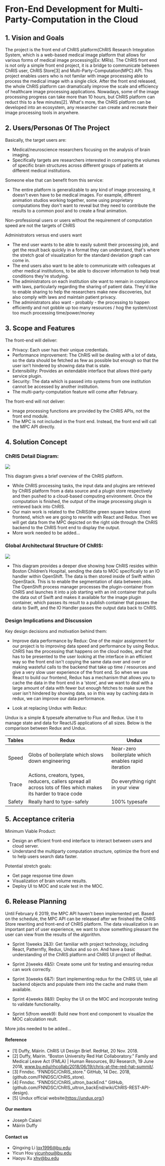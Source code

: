 # Fron-End Development for Multi-Party-Computation in the Cloud

## 1. Vision and Goals

The project is the front end of ChRIS platform(ChRIS Research Integration System, which is a web-based medical image platform that allows for various forms of medical image processing(Ex: MRIs). The ChRIS front end is not only a simple front end project, it is a bridge to communicate between ChRIS user, ChRIS Store[3] and Multi-Party-Computation(MPC) API. This project enables users who is not familar with image processing able to process the medical image with a single click. After the front end released, the whole ChRIS platform can dramatically improve the scale and efficiency of healthcare image processing applications. Nowadays, some of the image processing progress can take more than 10 hours, but ChRIS platform can reduct this to a few minutes[2]. What's more, the ChRIS platform can be developed into an ecosystem, any researcher can create and recreate their image processing tools in anywhere.

## 2. Users/Personas Of The Project
Basically, the target users are:  
* Medical/neuroscience researchers focusing on the analysis of brain imaging.  
* Specifically targets are researchers interested in comparing the volumes of specific brain structures across different groups of patients at different medical institutions. 

Someone else that can benefit from this service:
* The entire platform is generalizable to any kind of image processing, it doesn't even have to be medical images. For example, different animation studios working together, some using proprietary computations they don't want to reveal but they need to contribute the results to a common pool and to create a final animation.  

Non-professional users or users without the requirement of computation speed are not the targets of ChRIS

Administrators versus end users want
* The end user wants to be able to easily submit their processing job, and get the result back quickly in a format they can understand, that's where the stretch goal of visualization for the standard deviation graph can come in.
* The end users also want to be able to communicate with colleagues at other medical institutions, to be able to discover information to help treat conditions they're studying.
* The administrators on each institution site want to remain in compliance with laws, particularly regarding the sharing of patient data. They'd like to enable sharing to help the researchers make new discoveries, but also comply with laws and maintain patient privacy.
* The administrators also want - probably - the processing to happen efficiently and not gobble up too many resources / hog the system/cost too much processing time/power/money  

## 3. Scope and Features
The front-end will deliver:
* Privacy: Each user has their unique credentials.
* Performance improvement: The ChRIS will be dealing with a lot of data, so the data should be fetched as few as possible but enough so that the user isn’t hindered by showing data that is stale.
* Extensibility: Provides an extendable interface that allows third-party service plugin.
* Security: The data which is passed into systems from one institution cannot be accessed by another institution.
* The multi-party-computation feature will come after February.

The front-end will not deliver:
* Image processing functions are provided by the ChRIS APIs, not the front end module.
* The MPC is not included in the front end. Instead, the front end will call the MPC API directly.

## 4. Solution Concept

### ChRIS Detail Diagram:
<img align = center src = "https://github.com/bu-528-sp19/Front-End-Development-for-Multi-Party-Computation-in-the-Cloud/blob/master/images/chris-detail.png">

This diagram gives a brief overview of the ChRIS platform.
* While ChRIS processing tasks, the input data and plugins are retrieved by ChRIS platform from a data source and a plugin store respectively and then pushed to a cloud-based computing environment. Once the computation is finished, the output of the image processing plugin is retrieved back into ChRIS.
* Our main work is related to the ChRIS(the green square below store) frontend, which we are going to rewrite with React and Redux. Then we will get data from the MPC depicted on the right side through the ChRIS backend to the ChRIS front end to display the output.
* More work needed to be added... 

### Global Architectural Structure Of ChRIS:
<img align = center src = "https://github.com/bu-528-sp19/Front-End-Development-for-Multi-Party-Computation-in-the-Cloud/blob/master/images/chris-arch-os.png">

* This diagram provides a deeper dive showing how ChRIS resides within Boston Children’s Hospital, sending the data to MOC specifically to an IO handler within OpenShift. The data is then stored inside of Swift within OpenStack. This is to enable the segmentation of data between jobs. The OpenShift process manager processes the plugin-container from ChRIS and launches it into a job starting with an init container that pulls the data out of Swift and makes it available for the image plugin container, which passes its result to a publish container that passes the data to Swift, and the IO Handler passes the output data back to ChRIS.

### Design Implications and Discussion
Key design decisions and motivation behind them:  
- Improve data performance by Redux: One of the major assignment for our project is to improving data speed and performance by using Redux. ChRIS has the processing that happens on the cloud nodes, and that has to be presented to the user looking at the interface in an efficient way so the front end isn't copying the same data over and over or making wasteful calls to the backend that take up time / resources and give a very slow user experience of the front end. So when we use React to build our frontend, Redux has a mechanism that allows you to cache the data in the front end in a ‘store’, and we want to deal with a large amount of data with fewer but enough fetches to make sure the user isn't hindered by showing data, so in this way by caching data in redux, we can improve our data performance.

- Look at replacing Undux with Redux:

Undux is a simple & typesafe alternative to Flux and Redux. Use it to manage state and data for ReactJS applications of all sizes. Below is the comparison between Redux and Undux.

| Tables        | Redux         | Undux |
|:-------------:|-------------|-----|
| Speed      | Globs of boilerplate which slows down engineering | Near-zero boilerplate which enables rapid iteration |
| Trace | Actions, creators, types, reducers, callers spread all across lots of files which makes its harder to trace code   |   Do everything right in your view |
| Safety | Really hard to type-safely      |    100% typesafe |


## 5. Acceptance criteria
Minimum Viable Product:
- Design an efficient front-end interface to interact between users and cloud server. 
- Understand the multiparty computation structure, optimize the front end to help users search data faster. 

Potential stretch goals:  
- Get page response time down
- Visualization of brain volume results.
- Deploy UI to MOC and scale test in the MOC.

## 6. Release Planning

Until February 6 2019, the MPC API haven't been implemented yet. Based on the schedule, the MPC API can be released after we finished the ChRIS Store rewriting and front-end of ChRIS platform. The data visualization is an important part of user experience, we want to show something pleasant the user can view from the results of the algorithm. 

- Sprint 1(weeks 2&3): Get familiar with project technology, including React, Patternfly, Redux, Undux and so on. And have a basic understanding of the ChRIS platform and ChRIS UI project of Redhat.

- Sprint 2(weeks 4&5): Create some unit for testing and ensuring redux can work correctly.

- Sprint 3(weeks 6&7): Start implementing redux for the ChRIS UI, take all backend objects and populate them into the cache and make them available.

- Sprint 4(weeks 8&9): Deploy the UI on the MOC and incorporate testing to validate functionality.

- Sprint 5(from week9): Build new front end component to visualize the MOC calculation reult.

More jobs needed to be added...

#### Reference
- [1] Duffy, Máirín. ChRIS UI Design Brief. RedHat, 20 Nov. 2018.
- [2] Duffy, Mairin. “Boston University Red Hat Collaboratory.” Family and Medical Leave Act (FMLA) | Human Resources, BU Research, 19 June 2018, www.bu.edu/rhcollab/2018/06/19/chris-at-the-red-hat-summit/.
- [3] Fnndsc. “FNNDSC/ChRIS_store.” GitHub, 14 Dec. 2018, (github.com/FNNDSC/ChRIS_store).
- [4] Fnndsc. “FNNDSC/ChRIS_ultron_backEnd.” GitHub, (github.com/FNNDSC/ChRIS_ultron_backEnd/wiki/ChRIS-REST-API-design).
- [5] Undux official website(https://undux.org/)

#### Our mentors
- Joseph Caiani
- Máirín Duffy

#### Contact us

- Qingxing Li lqx1996@bu.edu
- Yicun Hou yicunhou@bu.edu
- Haoyu Xu xhy@bu.edu

